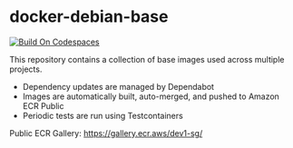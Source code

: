 # docker-debian-base

[![Build On Codespaces](https://github.com/codespaces/badge.svg)](https://github.com/codespaces/new/?repo=github)

This repository contains a collection of base images used across multiple projects.

- Dependency updates are managed by Dependabot
- Images are automatically built, auto-merged, and pushed to Amazon ECR Public
- Periodic tests are run using Testcontainers

Public ECR Gallery:
https://gallery.ecr.aws/dev1-sg/
